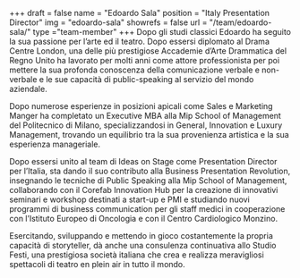 +++
draft		= false
name		= "Edoardo Sala"
position 	= "Italy Presentation Director"
img			= "edoardo-sala"
showrefs	= false
url			= "/team/edoardo-sala/"
type		="team-member"
+++
Dopo gli studi classici Edoardo ha seguito la sua passione per l’arte ed il teatro. 
Dopo essersi diplomato al Drama Centre London, una delle più prestigiose Accademie d’Arte Drammatica del Regno Unito ha lavorato per molti anni come attore professionista per poi mettere la sua profonda conoscenza della comunicazione verbale e non-verbale e le sue capacità di public-speaking al servizio del mondo aziendale. 

Dopo numerose esperienze in posizioni apicali come Sales e Marketing Manger ha completato un Executive MBA alla Mip School of Management del Politecnico di Milano, specializzandosi in General, Innovation e Luxury Management, trovando un equilibrio tra la sua provenienza artistica e la sua esperienza manageriale. 

Dopo essersi unito al team di Ideas on Stage come Presentation Director per l’Italia, sta dando il suo contributo alla Business Presentation Revolution, insegnando le tecniche di Public Speaking alla Mip School of Management, collaborando con il Corefab Innovation Hub per la creazione di innovativi seminari e workshop destinati a start-up e PMI e studiando nuovi programmi di business communication per gli staff medici in cooperazione con l’Istituto Europeo di Oncologia e con il Centro Cardiologico Monzino.

Esercitando, sviluppando e mettendo in gioco costantemente la propria capacità di storyteller, dà anche una consulenza continuativa allo Studio Festi, una prestigiosa società italiana che crea e realizza meravigliosi spettacoli di teatro en plein air in tutto il mondo. 
